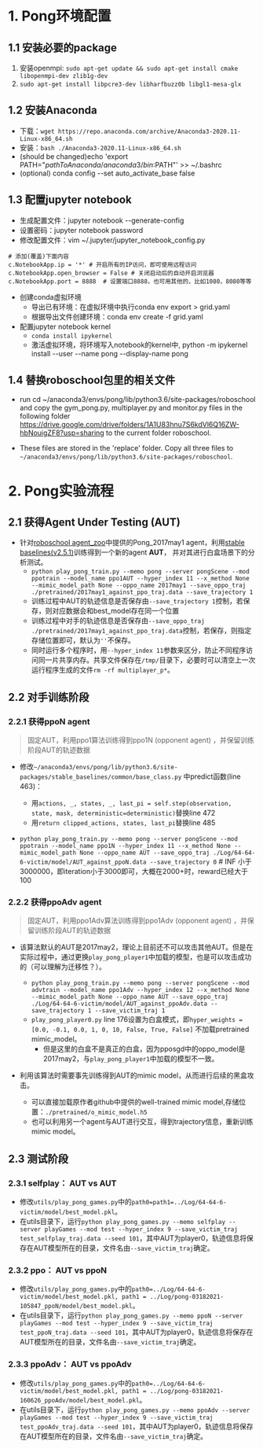 # 1. Pong环境配置

## 1.1 安装必要的package

1. 安装openmpi: `sudo apt-get update && sudo apt-get install cmake libopenmpi-dev zlib1g-dev`
2. `sudo apt-get install libpcre3-dev libharfbuzz0b libgl1-mesa-glx`

## 1.2 安装Anaconda

* 下载：`wget https://repo.anaconda.com/archive/Anaconda3-2020.11-Linux-x86_64.sh`
* 安装：`bash ./Anaconda3-2020.11-Linux-x86_64.sh`
* (should be changed)echo 'export PATH="$pathToAnaconda/anaconda3/bin:$PATH"' >> ~/.bashrc
* (optional) conda config --set auto_activate_base false

## 1.3 配置jupyter notebook

* 生成配置文件：jupyter notebook --generate-config
* 设置密码：jupyter notebook password
* 修改配置文件：vim ~/.jupyter/jupyter_notebook_config.py

```
# 添加(覆盖)下面内容
c.NotebookApp.ip = '*' # 开启所有的IP访问，即可使用远程访问
c.NotebookApp.open_browser = False # 关闭启动后的自动开启浏览器
c.NotebookApp.port = 8888  # 设置端口8888，也可用其他的，比如1080，8080等等
```

* 创建conda虚拟环境
    * 导出已有环境：在虚拟环境中执行conda env export > grid.yaml
    * 根据导出文件创建环境：conda env create -f grid.yaml
* 配置jupyter notebook kernel
    * `conda install ipykernel`
    * 激活虚拟环境，将环境写入notebook的kernel中, python -m ipykernel install --user --name pong --display-name pong
    
## 1.4 替换roboschool包里的相关文件

* run cd ~/anaconda3/envs/pong/lib/python3.6/site-packages/roboschool and copy the gym_pong.py, multiplayer.py and monitor.py files in the following folder https://drive.google.com/drive/folders/1A1U83hnu7S6kdVl6Q16ZW-hbNouigZF8?usp=sharing to the current folder roboschool.

* These files are stored in the 'replace' folder. Copy all three files to `~/anaconda3/envs/pong/lib/python3.6/site-packages/roboschool`.

# 2. Pong实验流程
## 2.1 获得Agent Under Testing (AUT)

* 针对[roboschool agent_zoo](https://github.com/openai/roboschool/tree/master/agent_zoo)中提供的Pong_2017may1 agent，利用[stable baselines(v2.5.1)](https://stable-baselines.readthedocs.io/en/v2.5.0/)训练得到一个新的agent **AUT**， 并对其进行白盒场景下的分析测试。
    * `python play_pong_train.py --memo pong --server pongScene --mod ppotrain --model_name ppo1AUT --hyper_index 11 --x_method None --mimic_model_path None --oppo_name 2017may1 --save_oppo_traj ./pretrained/2017may1_against_ppo_traj.data --save_trajectory 1`
    * 训练过程中AUT的轨迹信息是否保存由`--save_trajectory 1`控制，若保存，则对应数据会和best_model存在同一个位置
    * 训练过程中对手的轨迹信息是否保存由`--save_oppo_traj ./pretrained/2017may1_against_ppo_traj.data`控制，若保存，则指定存储位置即可，默认为`''`不保存。
    * 同时运行多个程序时，用`--hyper_index 11`参数来区分，防止不同程序访问同一片共享内存。共享文件保存在`/tmp/`目录下，必要时可以清空上一次运行程序生成的文件`rm -rf multiplayer_p*`。

## 2.2 对手训练阶段
### 2.2.1 获得ppoN agent
>固定AUT，利用ppo1算法训练得到ppo1N (opponent agent) ，并保留训练阶段AUT的轨迹数据
    
* 修改`~/anaconda3/envs/pong/lib/python3.6/site-packages/stable_baselines/common/base_class.py` 中predict函数(line 463)：
    * 用`actions, _, states, _, last_pi = self.step(observation, state, mask, deterministic=deterministic)`替换line 472
    * 用`return clipped_actions, states, last_pi`替换line 485

* `python play_pong_train.py --memo pong --server pongScene --mod ppotrain --model_name ppo1N --hyper_index 11 --x_method None --mimic_model_path None --oppo_name AUT --save_oppo_traj ./Log/64-64-6-victim/model/AUT_against_ppoN.data --save_trajectory 0` # INF 小于3000000，即iteration小于3000即可，大概在2000+时，reward已经大于100

### 2.2.2 获得ppoAdv agent
>固定AUT，利用ppo1Adv算法训练得到ppo1Adv (opponent agent) ，并保留训练阶段AUT的轨迹数据

* 该算法默认的AUT是2017may2，理论上目前还不可以攻击其他AUT。但是在实际过程中，通过更换`play_pong_player1`中加载的模型，也是可以攻击成功的（可以理解为迁移性？）。
    * `python play_pong_train.py --memo pong --server pongScene --mod advtrain --model_name ppo1Adv --hyper_index 12 --x_method None --mimic_model_path None --oppo_name AUT --save_oppo_traj ./Log/64-64-6-victim/model/AUT_against_ppoAdv.data --save_trajectory 1 --save_victim_traj 1`
    * `play_pong_player0.py` line 176设置为白盒模式，即`hyper_weights = [0.0, -0.1, 0.0, 1, 0, 10, False, True, False]` 不加载pretrained mimic_model。
        * 但是这里的白盒不是真正的白盒，因为pposgd中的oppo_model是2017may2，与`play_pong_player1`中加载的模型不一致。


* 利用该算法时需要事先训练得到AUT的mimic model，从而进行后续的黑盒攻击。
    * 可以直接加载原作者github中提供的well-trained mimic model,存储位置：`./pretrained/o_mimic_model.h5`
    * 也可以利用另一个agent与AUT进行交互，得到trajectory信息，重新训练mimic model。


## 2.3 测试阶段
### 2.3.1 selfplay： AUT vs AUT
* 修改`utils/play_pong_games.py`中的`path0=path1=../Log/64-64-6-victim/model/best_model.pkl`。
* 在utils目录下，运行`python play_pong_games.py --memo selfplay --server playGames --mod test --hyper_index 9 --save_victim_traj test_selfplay_traj.data --seed 101`，其中AUT为player0，轨迹信息将保存在AUT模型所在的目录，文件名由`--save_victim_traj`确定。

### 2.3.2 ppo： AUT vs ppoN
* 修改`utils/play_pong_games.py`中的`path0=../Log/64-64-6-victim/model/best_model.pkl, path1 = ../Log/pong-03182021-105847_ppoN/model/best_model.pkl`。
* 在utils目录下，运行`python play_pong_games.py --memo ppoN --server playGames --mod test --hyper_index 9 --save_victim_traj test_ppoN_traj.data --seed 101`，其中AUT为player0，轨迹信息将保存在AUT模型所在的目录，文件名由`--save_victim_traj`确定。

### 2.3.3 ppoAdv： AUT vs ppoAdv
* 修改`utils/play_pong_games.py`中的`path0=../Log/64-64-6-victim/model/best_model.pkl, path1 = ../Log/pong-03182021-160626_ppoAdv/model/best_model.pkl`。
* 在utils目录下，运行`python play_pong_games.py --memo ppoAdv --server playGames --mod test --hyper_index 9 --save_victim_traj test_ppoAdv_traj.data --seed 101`，其中AUT为player0，轨迹信息将保存在AUT模型所在的目录，文件名由`--save_victim_traj`确定。
